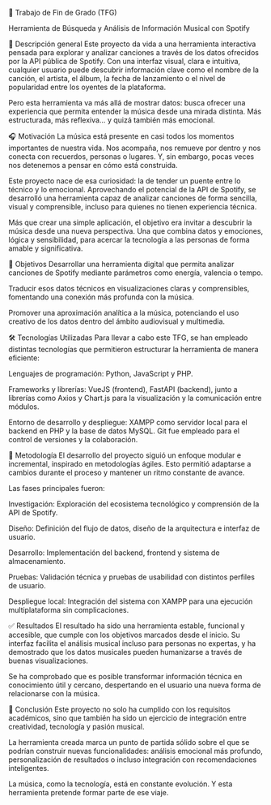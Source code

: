 🎵 Trabajo de Fin de Grado (TFG)  

Herramienta de Búsqueda y Análisis de Información Musical con Spotify  

🚀 Descripción general
Este proyecto da vida a una herramienta interactiva pensada para explorar y analizar canciones a través de los datos ofrecidos por la API pública de Spotify. Con una interfaz visual, clara e intuitiva, cualquier usuario puede descubrir información clave como el nombre de la canción, el artista, el álbum, la fecha de lanzamiento o el nivel de popularidad entre los oyentes de la plataforma.

Pero esta herramienta va más allá de mostrar datos: busca ofrecer una experiencia que permita entender la música desde una mirada distinta. Más estructurada, más reflexiva… y quizá también más emocional.  

🎧 Motivación
La música está presente en casi todos los momentos importantes de nuestra vida. Nos acompaña, nos remueve por dentro y nos conecta con recuerdos, personas o lugares. Y, sin embargo, pocas veces nos detenemos a pensar en cómo está construida.

Este proyecto nace de esa curiosidad: la de tender un puente entre lo técnico y lo emocional. Aprovechando el potencial de la API de Spotify, se desarrolló una herramienta capaz de analizar canciones de forma sencilla, visual y comprensible, incluso para quienes no tienen experiencia técnica.

Más que crear una simple aplicación, el objetivo era invitar a descubrir la música desde una nueva perspectiva. Una que combina datos y emociones, lógica y sensibilidad, para acercar la tecnología a las personas de forma amable y significativa.  

🎯 Objetivos
Desarrollar una herramienta digital que permita analizar canciones de Spotify mediante parámetros como energía, valencia o tempo.

Traducir esos datos técnicos en visualizaciones claras y comprensibles, fomentando una conexión más profunda con la música.

Promover una aproximación analítica a la música, potenciando el uso creativo de los datos dentro del ámbito audiovisual y multimedia.  

🛠️ Tecnologías Utilizadas
Para llevar a cabo este TFG, se han empleado distintas tecnologías que permitieron estructurar la herramienta de manera eficiente:

Lenguajes de programación: Python, JavaScript y PHP.

Frameworks y librerías: VueJS (frontend), FastAPI (backend), junto a librerías como Axios y Chart.js para la visualización y la comunicación entre módulos.

Entorno de desarrollo y despliegue: XAMPP como servidor local para el backend en PHP y la base de datos MySQL. Git fue empleado para el control de versiones y la colaboración.  

📐 Metodología
El desarrollo del proyecto siguió un enfoque modular e incremental, inspirado en metodologías ágiles. Esto permitió adaptarse a cambios durante el proceso y mantener un ritmo constante de avance.

Las fases principales fueron:

Investigación: Exploración del ecosistema tecnológico y comprensión de la API de Spotify.

Diseño: Definición del flujo de datos, diseño de la arquitectura e interfaz de usuario.

Desarrollo: Implementación del backend, frontend y sistema de almacenamiento.

Pruebas: Validación técnica y pruebas de usabilidad con distintos perfiles de usuario.

Despliegue local: Integración del sistema con XAMPP para una ejecución multiplataforma sin complicaciones.  

✅ Resultados
El resultado ha sido una herramienta estable, funcional y accesible, que cumple con los objetivos marcados desde el inicio. Su interfaz facilita el análisis musical incluso para personas no expertas, y ha demostrado que los datos musicales pueden humanizarse a través de buenas visualizaciones.

Se ha comprobado que es posible transformar información técnica en conocimiento útil y cercano, despertando en el usuario una nueva forma de relacionarse con la música.

🧩 Conclusión
Este proyecto no solo ha cumplido con los requisitos académicos, sino que también ha sido un ejercicio de integración entre creatividad, tecnología y pasión musical.

La herramienta creada marca un punto de partida sólido sobre el que se podrían construir nuevas funcionalidades: análisis emocional más profundo, personalización de resultados o incluso integración con recomendaciones inteligentes.

La música, como la tecnología, está en constante evolución. Y esta herramienta pretende formar parte de ese viaje.
